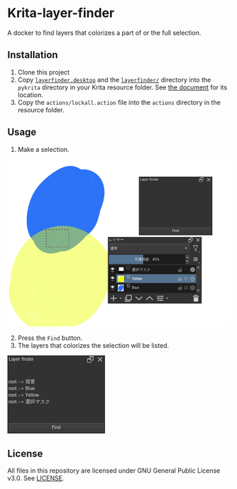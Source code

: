 # Krita-layer-finder

A docker to find layers that colorizes a part of or the full selection.

## Installation
1. Clone this project
2. Copy [`layerfinder.desktop`](layerfinder.desktop) and the [`layerfinder/`](layerfinder/) directory into the `pykrita` directory in your Krita resource folder. See [the document](https://docs.krita.org/en/reference_manual/resource_management.html#resource-management) for its location.
3. Copy the `actions/lockall.action` file into the `actions` directory in the resource folder.

## Usage
1. Make a selection.

![Selection](images/selection.png)

2. Press the `Find` button.
3. The layers that colorizes the selection will be listed.

![Result](images/docker.png)

## License
All files in this repository are licensed under GNU General Public License v3.0. See [LICENSE](LICENSE).
